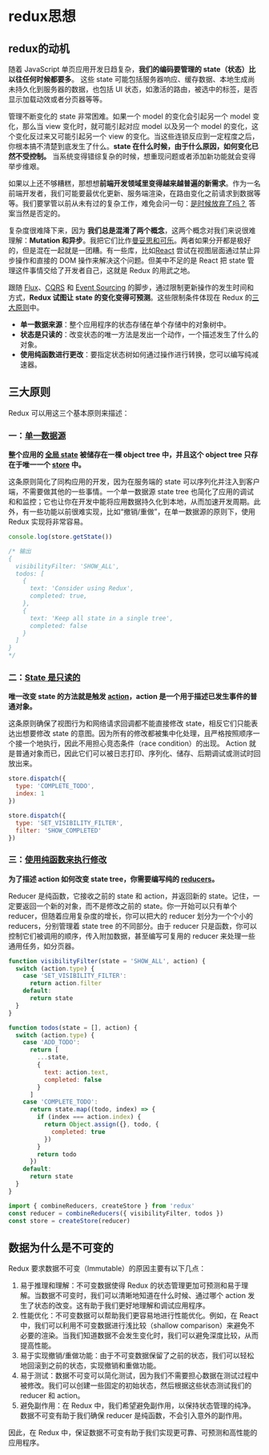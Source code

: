 # redux思想
## redux的动机

随着 JavaScript 单页应用开发日趋复杂，**我们的编码要管理的 state（状态）比以往任何时候都要多**。 这些 state 可能包括服务器响应、缓存数据、本地生成尚未持久化到服务器的数据，也包括 UI 状态，如激活的路由，被选中的标签，是否显示加载动效或者分页器等等。

管理不断变化的 state 非常困难。如果一个 model 的变化会引起另一个 model 变化，那么当 view 变化时，就可能引起对应 model 以及另一个 model 的变化，这个变化反过来又可能引起另一个 view 的变化。当这些连锁反应到一定程度之后，你根本搞不清楚到底发生了什么。**state 在什么时候，由于什么原因，如何变化已然不受控制。** 当系统变得错综复杂的时候，想重现问题或者添加新功能就会变得举步维艰。

如果以上还不够糟糕，那想想**前端开发领域里变得越来越普遍的新需求**。作为一名前端开发者，我们可能要最优化更新、服务端渲染，在路由变化之前请求到数据等等。我们要掌管以前从未有过的复杂工作，难免会问一句：[是时候放弃了吗？](https://www.quirksmode.org/blog/archives/2015/07/stop_pushing_th.html) 答案当然是否定的。

复杂度很难降下来，因为 **我们总是混淆了两个概念**，这两个概念对我们来说很难理解：**Mutation 和异步**。我把它们比作[曼妥思和可乐](https://en.wikipedia.org/wiki/Diet_Coke_and_Mentos_eruption)。两者如果分开都是极好的，但是混在一起就是一团糟。有一些库，比如[React](https://facebook.github.io/react) 尝试在视图层面通过禁止异步操作和直接的 DOM 操作来解决这个问题。但美中不足的是 React 把 state 管理这件事情交给了开发者自己，这就是 Redux 的用武之地。

跟随 [Flux](https://facebook.github.io/flux)、[CQRS](https://martinfowler.com/bliki/CQRS.html) 和 [Event Sourcing](https://martinfowler.com/eaaDev/EventSourcing.html) 的脚步，通过限制更新操作的发生时间和方式，**Redux 试图让 state 的变化变得可预测**。这些限制条件体现在 Redux 的[三大原则](https://cn.redux.js.org/understanding/thinking-in-redux/three-principles)中。

- **单一数据来源**：整个应用程序的状态存储在单个存储中的对象树中。
- **状态是只读的**：改变状态的唯一方法是发出一个动作，一个描述发生了什么的对象。
- **使用纯函数进行更改**：要指定状态树如何通过操作进行转换，您可以编写纯减速器。



## 三大原则

Redux 可以用这三个基本原则来描述：

### 一：[单一数据源](https://cn.redux.js.org/understanding/thinking-in-redux/three-principles#单一数据源)

**整个应用的 [全局 state](https://cn.redux.js.org/understanding/thinking-in-redux/glossary#state) 被储存在一棵 object tree 中，并且这个 object tree 只存在于唯一一个 [store](https://cn.redux.js.org/understanding/thinking-in-redux/glossary#store) 中。**

这条原则简化了同构应用的开发，因为在服务端的 state 可以序列化并注入到客户端，不需要做其他的一些事情。一个单一数据源 state tree 也简化了应用的调试和和监控；它也让你在开发中能将应用数据持久化到本地，从而加速开发周期。此外，有一些功能以前很难实现，比如“撤销/重做”，在单一数据源的原则下，使用 Redux 实现将非常容易。

```js
console.log(store.getState())

/* 输出
{
  visibilityFilter: 'SHOW_ALL',
  todos: [
    {
      text: 'Consider using Redux',
      completed: true,
    },
    {
      text: 'Keep all state in a single tree',
      completed: false
    }
  ]
}
*/
```



### 二：[State 是只读的](https://cn.redux.js.org/understanding/thinking-in-redux/three-principles#state-是只读的)

**唯一改变 state 的方法就是触发 [action](https://cn.redux.js.org/understanding/thinking-in-redux/glossary)，action 是一个用于描述已发生事件的普通对象。**

这条原则确保了视图行为和网络请求回调都不能直接修改 state，相反它们只能表达出想要修改 state 的意图。因为所有的修改都被集中化处理，且严格按照顺序一个接一个地执行，因此不用担心竞态条件（race condition）的出现。 Action 就是普通对象而已，因此它们可以被日志打印、序列化、储存、后期调试或测试时回放出来。

```js
store.dispatch({
  type: 'COMPLETE_TODO',
  index: 1
})

store.dispatch({
  type: 'SET_VISIBILITY_FILTER',
  filter: 'SHOW_COMPLETED'
})
```



### 三：[使用纯函数来执行修改](https://cn.redux.js.org/understanding/thinking-in-redux/three-principles#使用纯函数来执行修改)

**为了描述 action 如何改变 state tree，你需要编写纯的 [reducers](https://cn.redux.js.org/understanding/thinking-in-redux/glossary#reducer)。**

Reducer 是纯函数，它接收之前的 state 和 action，并返回新的 state。记住，一定要返回一个新的对象，而不是修改之前的 state。你一开始可以只有单个 reducer，但随着应用复杂度的增长，你可以把大的 reducer 划分为一个个小的 reducers，分别管理着 state tree 的不同部分。由于 reducer 只是函数，你可以控制它们被调用的顺序，传入附加数据，甚至编写可复用的 reducer 来处理一些通用任务，如分页器。

```js
function visibilityFilter(state = 'SHOW_ALL', action) {
  switch (action.type) {
    case 'SET_VISIBILITY_FILTER':
      return action.filter
    default:
      return state
  }
}

function todos(state = [], action) {
  switch (action.type) {
    case 'ADD_TODO':
      return [
        ...state,
        {
          text: action.text,
          completed: false
        }
      ]
    case 'COMPLETE_TODO':
      return state.map((todo, index) => {
        if (index === action.index) {
          return Object.assign({}, todo, {
            completed: true
          })
        }
        return todo
      })
    default:
      return state
  }
}

import { combineReducers, createStore } from 'redux'
const reducer = combineReducers({ visibilityFilter, todos })
const store = createStore(reducer)
```

## 数据为什么是不可变的

Redux 要求数据不可变（Immutable）的原因主要有以下几点：

1. 易于推理和理解：不可变数据使得 Redux 的状态管理更加可预测和易于理解。当数据不可变时，我们可以清晰地知道在什么时候、通过哪个 action 发生了状态的改变。这有助于我们更好地理解和调试应用程序。
2. 性能优化：不可变数据可以帮助我们更容易地进行性能优化。例如，在 React 中，我们可以利用不可变数据进行浅比较（shallow comparison）来避免不必要的渲染。当我们知道数据不会发生变化时，我们可以避免深度比较，从而提高性能。
3. 易于实现撤销/重做功能：由于不可变数据保留了之前的状态，我们可以轻松地回滚到之前的状态，实现撤销和重做功能。
4. 易于测试：数据不可变可以简化测试，因为我们不需要担心数据在测试过程中被修改。我们可以创建一些固定的初始状态，然后根据这些状态测试我们的 reducer 和 action。
5. 避免副作用：在 Redux 中，我们希望避免副作用，以保持状态管理的纯净。数据不可变有助于我们确保 reducer 是纯函数，不会引入意外的副作用。

因此，在 Redux 中，保证数据不可变有助于我们实现更可靠、可预测和高性能的应用程序。